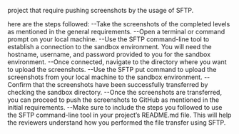 project that require pushing screenshots by the usage of SFTP.

here are the steps followed:
--Take the screenshots of the completed levels as mentioned in the general requirements.
--Open a terminal or command prompt on your local machine.
--Use the SFTP command-line tool to establish a connection to the sandbox environment. You will need the hostname, username, and password provided to you for the sandbox environment.
--Once connected, navigate to the directory where you want to upload the screenshots.
--Use the SFTP put command to upload the screenshots from your local machine to the sandbox environment.
--Confirm that the screenshots have been successfully transferred by checking the sandbox directory.
--Once the screenshots are transferred, you can proceed to push the screenshots to GitHub as mentioned in the initial requirements.
--Make sure to include the steps you followed to use the SFTP command-line tool in your project’s README.md file. This will help the reviewers understand how you performed the file transfer using SFTP.
